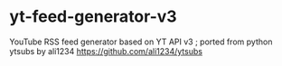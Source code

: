 yt-feed-generator-v3
====================

YouTube RSS feed generator based on YT API v3 ; ported from python ytsubs by ali1234 https://github.com/ali1234/ytsubs
